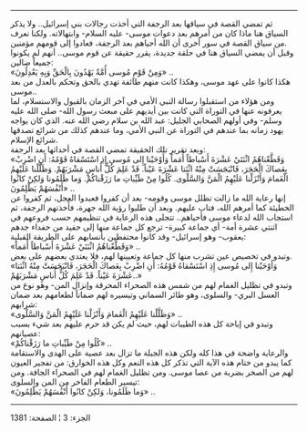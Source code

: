 ------------------------------------------------------------------------

ثم تمضي القصة في سياقها بعد الرجفة التي أخذت رجالات بني إسرائيل.. ولا
يذكر السياق هنا ماذا كان من أمرهم بعد دعوات موسى- عليه السلام-
وابتهالاته. ولكنا نعرف من سياق القصة في سور أخرى أن الله أحياهم بعد
الرجفة، فعادوا إلى قومهم مؤمنين.  
وقبل أن يمضي السياق هنا في حلقة جديدة، يقرر حقيقة عن قوم موسى.. أنهم لم
يكونوا جميعاً ضالين:  
«وَمِنْ قَوْمِ مُوسى أُمَّةٌ يَهْدُونَ بِالْحَقِّ وَبِهِ يَعْدِلُونَ» ..  
هكذا كانوا على عهد موسى، وهكذا كانت منهم طائفة تهدي بالحق وتحكم بالعدل
من بعد موسى..  
ومن هؤلاء من استقبلوا رسالة النبي الأمي في آخر الزمان بالقبول
والاستسلام، لما يعرفونه عنها في التوراة التي كانت بين أيديهم على مبعث
رسول الله- صلى الله عليه وسلم- وفي أولهم الصحابي الجليل: عبد الله بن
سلام رضي الله عنه. الذي كان يواجه يهود زمانه بما عندهم في التوراة عن
النبي الأمي، وما عندهم كذلك من شرائع تصدقها شرائع الإسلام.  
وبعد تقرير تلك الحقيقة تمضي القصة في أحداثها بعد الرجفة:  
«وَقَطَّعْناهُمُ اثْنَتَيْ عَشْرَةَ أَسْباطاً أُمَماً وَأَوْحَيْنا إِلى مُوسى إِذِ اسْتَسْقاهُ قَوْمُهُ: أَنِ
اضْرِبْ بِعَصاكَ الْحَجَرَ، فَانْبَجَسَتْ مِنْهُ اثْنَتا عَشْرَةَ عَيْناً. قَدْ عَلِمَ كُلُّ أُناسٍ مَشْرَبَهُمْ.
وَظَلَّلْنا عَلَيْهِمُ الْغَمامَ وَأَنْزَلْنا عَلَيْهِمُ الْمَنَّ وَالسَّلْوى. كُلُوا مِنْ طَيِّباتِ ما
رَزَقْناكُمْ. وَما ظَلَمُونا وَلكِنْ كانُوا أَنْفُسَهُمْ يَظْلِمُونَ» ..  
إنها رعاية الله ما زالت تظلل موسى وقومه- بعد أن كفروا فعبدوا العجل، ثم
كفروا عن الخطيئة كما أمرهم الله، فتاب عليهم. وبعد أن طلبوا رؤية الله
جهرة، فأَخذتهم الرجفة، ثم استجاب الله لدعاء موسى فأحياهم.. تتجلى هذه
الرعاية في تنظيمهم حسب فروعهم في اثنتي عشرة أمة- أي جماعة كبيرة- ترجع كل
جماعة منها إلى حفيد من حفداء جدهم يعقوب- وهو إسرائيل- وقد كانوا محتفظين
بأنسابهم على الطريقة القبلية:  
«وَقَطَّعْناهُمُ اثْنَتَيْ عَشْرَةَ أَسْباطاً أُمَماً» ..  
وتبدو في تخصيص عين تشرب منها كل جماعة وتعيينها لهم، فلا يعتدي بعضهم على
بعض.  
«وَأَوْحَيْنا إِلى مُوسى إِذِ اسْتَسْقاهُ قَوْمُهُ: أَنِ اضْرِبْ بِعَصاكَ الْحَجَرَ، فَانْبَجَسَتْ مِنْهُ
اثْنَتا عَشْرَةَ عَيْناً. قَدْ عَلِمَ كُلُّ أُناسٍ مَشْرَبَهُمْ..»  
وتبدو في تظليل الغمام لهم من شمس هذه الصحراء المحرقة وإنزال المن- وهو
نوع من العسل البري- والسلوى، وهو طائر السماني وتيسيره لهم ضماناً لطعامهم
بعد ضمان شرابهم:  
«وَظَلَّلْنا عَلَيْهِمُ الْغَمامَ وَأَنْزَلْنا عَلَيْهِمُ الْمَنَّ وَالسَّلْوى» ..  
وتبدو في إباحة كل هذه الطيبات لهم، حيث لم يكن قد حرم عليهم بعد شيء بسبب
عصيانهم:  
«كُلُوا مِنْ طَيِّباتِ ما رَزَقْناكُمْ» ..  
والرعاية واضحة في هذا كله ولكن هذه الجبلة ما تزال بعد عصية على الهدى
والاستقامة كما يبدو من ختام هذه الآية التي تذكر كل هذه النعم وكل هذه
الخوارق: من تفجير العيون لهم من الصخر بضربة من عصا موسى. ومن تظليل
الغمام لهم في الصحراء الجافة. ومن تيسير الطعام الفاخر من المن والسلوى:  
«وَما ظَلَمُونا، وَلكِنْ كانُوا أَنْفُسَهُمْ يَظْلِمُونَ» ..

------------------------------------------------------------------------

الجزء: 3 ¦ الصفحة: 1381
